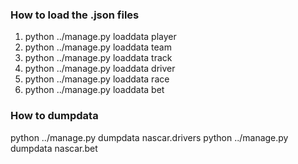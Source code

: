 ### How to load the .json files

1. python ../manage.py loaddata player
1. python ../manage.py loaddata team
1. python ../manage.py loaddata track
1. python ../manage.py loaddata driver
1. python ../manage.py loaddata race
1. python ../manage.py loaddata bet

### How to dumpdata

python ../manage.py dumpdata nascar.drivers
python ../manage.py dumpdata nascar.bet
